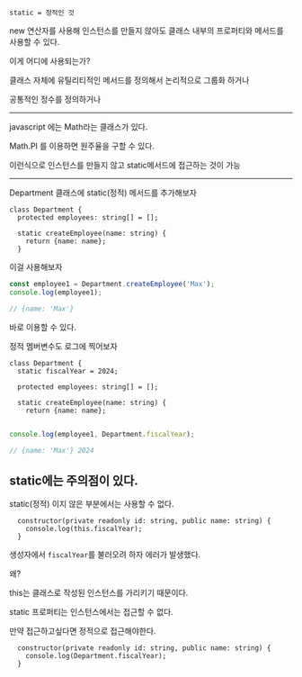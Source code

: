 `static = 정적인 것`

new 연산자를 사용해 인스턴스를 만들지 않아도
클래스 내부의 프로퍼티와 메서드를 사용할 수 있다.

이게 어디에 사용되는가?

클래스 자체에 유틸리티적인 메서드를 정의해서
논리적으로 그룹화 하거나

공통적인 정수를 정의하거나

---

javascript 에는 Math라는 클래스가 있다.

Math.PI 를 이용하면 원주율을 구할 수 있다.

이런식으로 인스턴스를 만들지 않고 static메서드에 접근하는 것이 가능

---

Department 클래스에 static(정적) 메서드를 추가해보자

```tsx
class Department {
  protected employees: string[] = [];

  static createEmployee(name: string) {
    return {name: name};
  }
```

이걸 사용해보자

```jsx
const employee1 = Department.createEmployee('Max');
console.log(employee1);

// {name: 'Max'}
```

바로 이용할 수 있다.

정적 멤버변수도 로그에 찍어보자

```tsx
class Department {
  static fiscalYear = 2024;
  
  protected employees: string[] = [];

  static createEmployee(name: string) {
    return {name: name};
  
```

```jsx
console.log(employee1, Department.fiscalYear);

// {name: 'Max'} 2024
```

## static에는 주의점이 있다.

static(정적) 이지 않은 부분에서는 사용할 수 없다.

```tsx
  constructor(private readonly id: string, public name: string) {
    console.log(this.fiscalYear);
  }
```

생성자에서 `fiscalYear`를 불러오려 하자 에러가 발생했다.

왜?

this는 클래스로 작성된 인스턴스를 가리키기 때문이다.

static 프로퍼티는 인스턴스에서는 접근할 수 없다.

만약 접근하고싶다면 정적으로 접근해야한다.

```tsx
  constructor(private readonly id: string, public name: string) {
    console.log(Department.fiscalYear);
  }
```